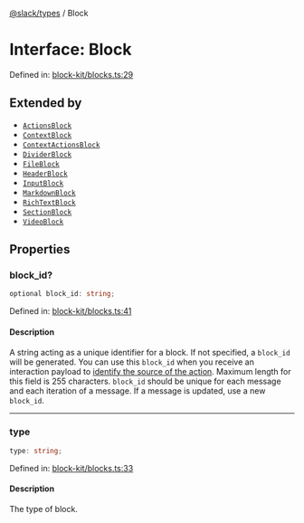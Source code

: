 [@slack/types](../index.md) / Block

# Interface: Block

Defined in: [block-kit/blocks.ts:29](https://github.com/slackapi/node-slack-sdk/blob/main/packages/types/src/block-kit/blocks.ts#L29)

## Extended by

- [`ActionsBlock`](ActionsBlock.md)
- [`ContextBlock`](ContextBlock.md)
- [`ContextActionsBlock`](ContextActionsBlock.md)
- [`DividerBlock`](DividerBlock.md)
- [`FileBlock`](FileBlock.md)
- [`HeaderBlock`](HeaderBlock.md)
- [`InputBlock`](InputBlock.md)
- [`MarkdownBlock`](MarkdownBlock.md)
- [`RichTextBlock`](RichTextBlock.md)
- [`SectionBlock`](SectionBlock.md)
- [`VideoBlock`](VideoBlock.md)

## Properties

### block\_id?

```ts
optional block_id: string;
```

Defined in: [block-kit/blocks.ts:41](https://github.com/slackapi/node-slack-sdk/blob/main/packages/types/src/block-kit/blocks.ts#L41)

#### Description

A string acting as a unique identifier for a block. If not specified, a `block_id` will be generated.
You can use this `block_id` when you receive an interaction payload to
[identify the source of the action](https://docs.slack.dev/interactivity/handling-user-interaction#payloads).
Maximum length for this field is 255 characters. `block_id` should be unique for each message and each iteration of
a message. If a message is updated, use a new `block_id`.

***

### type

```ts
type: string;
```

Defined in: [block-kit/blocks.ts:33](https://github.com/slackapi/node-slack-sdk/blob/main/packages/types/src/block-kit/blocks.ts#L33)

#### Description

The type of block.

